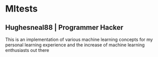 # Mltests
## Hughesneal88 | Programmer Hacker
This is an implementation of various machine learning concepts for my personal learning experience
and the increase of machine learning enthusiasts out there
